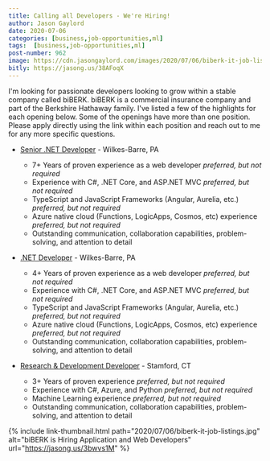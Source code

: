 ```yaml
---
title: Calling all Developers - We're Hiring!
author: Jason Gaylord
date: 2020-07-06
categories: [business,job-opportunities,ml]
tags:  [business,job-opportunities,ml]
post-number: 962
image: https://cdn.jasongaylord.com/images/2020/07/06/biberk-it-job-listings.jpg
bitly: https://jasong.us/38AFoqX
---
```


I'm looking for passionate developers looking to grow within a stable company called biBERK. biBERK is a commercial insurance company and part of the Berkshire Hathaway family. I've listed a few of the highlights for each opening below. Some of the openings have more than one position. Please apply directly using the link within each position and reach out to me for any more specific questions.

- [Senior .NET Developer](https://jasong.us/3bwvs1M) - Wilkes-Barre, PA
  - 7+ Years of proven experience as a web developer _preferred, but not required_
  - Experience with C#, .NET Core, and ASP.NET MVC _preferred, but not required_
  - TypeScript and JavaScript Frameworks (Angular, Aurelia, etc.)  _preferred, but not required_
  - Azure native cloud (Functions, LogicApps, Cosmos, etc) experience  _preferred, but not required_
  - Outstanding communication, collaboration capabilities, problem-solving, and attention to detail

- [.NET Developer](https://jasong.us/2T5w2ge) - Wilkes-Barre, PA
  - 4+ Years of proven experience as a web developer _preferred, but not required_
  - Experience with C#, .NET Core, and ASP.NET MVC _preferred, but not required_
  - TypeScript and JavaScript Frameworks (Angular, Aurelia, etc.)  _preferred, but not required_
  - Azure native cloud (Functions, LogicApps, Cosmos, etc) experience  _preferred, but not required_
  - Outstanding communication, collaboration capabilities, problem-solving, and attention to detail

- [Research & Development Developer](https://jasong.us/2XxV1vp) - Stamford, CT
  - 3+ Years of proven experience _preferred, but not required_
  - Experience with C#, Azure, and Python _preferred, but not required_
  - Machine Learning experience _preferred, but not required_
  - Outstanding communication, collaboration capabilities, problem-solving, and attention to detail

{% include link-thumbnail.html path="2020/07/06/biberk-it-job-listings.jpg" alt="biBERK is Hiring Application and Web Developers" url="https://jasong.us/3bwvs1M" %}